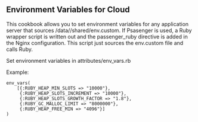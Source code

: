 Environment Variables for Cloud
-------------------------------

This cookbook allows you to set environment variables for any application server that sources /data/<app>/shared/env.custom.  If Psasenger is used, a Ruby wrapper script is written out and the passenger_ruby directive is added in the Nginx configuration.  This script just sources the env.custom file and calls Ruby.

Set environment variables in attributes/env_vars.rb
  
  Example:
  
  ```
  env_vars( 
      [{:RUBY_HEAP_MIN_SLOTS => "10000"},
       {:RUBY_HEAP_SLOTS_INCREMENT => "10000"},
       {:RUBY_HEAP_SLOTS_GROWTH_FACTOR => "1.8"},
       {:RUBY_GC_MALLOC_LIMIT => "8000000"},
       {:RUBY_HEAP_FREE_MIN => "4096"}]
  )
  ```
